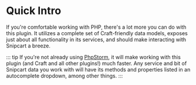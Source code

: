 # Quick Intro

If you're comfortable working with PHP, there's a lot more you can do with this plugin. It utilizes a complete set of Craft-friendly data models, exposes just about all functionality in its services, and should make interacting with Snipcart a breeze.

::: tip
If you're not already using [PhpStorm](https://www.jetbrains.com/phpstorm/), it will make working with this plugin (and Craft and all other plugins!) much faster. Any service and bit of Snipcart data you work with will have its methods and properties listed in an autocomplete dropdown, among other things.
:::
